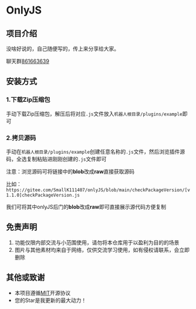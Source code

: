 # OnlyJS

## 项目介绍

没啥好说的，自己随便写的，传上来分享给大家。

聊天群[861663639](http://qm.qq.com/cgi-bin/qm/qr?_wv=1027&k=nZyWO_U-K8ui-K2KnkMdDkYKEzS02Vua&authKey=W7pl9kMvRDPXak3noKsjTJLY7QnuJIARjFL2QeZAbuw9rqWInjj2HIJyL1Mlq4MX&noverify=0&group_code=861663639)

## 安装方式

### 1.下载Zip压缩包

手动下载Zip压缩包，解压后将对应`.js`文件放入`机器人根目录/plugins/example`即可

### 2.拷贝源码

手动在`机器人根目录/plugins/example`创建任意名称的`.js`文件，然后浏览插件源码，全选复制粘贴进刚刚创建的`.js`文件即可

注意：浏览源码可将链接中的**blob**改成**raw**直接获取源码

比如：`https://gitee.com/SmallK111407/onlyJS/blob/main/checkPackageVersion/[v1.1.0]checkPackageVersion.js`

我们可将其中onlyJS后门的**blob**改成**raw**即可直接展示源代码方便复制

## 免责声明

1. 功能仅限内部交流与小范围使用，请勿将本仓库用于以盈利为目的的场景
2. 图片与其他素材均来自于网络，仅供交流学习使用，如有侵权请联系，会立即删除

## 其他或致谢
* 本项目遵循[MIT](./LICENSE)开源协议
* 您的Star是我更新的最大动力！